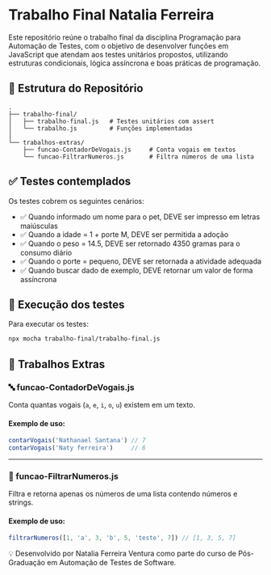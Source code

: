 # Trabalho Final Natalia Ferreira

Este repositório reúne o trabalho final da disciplina Programação para Automação de Testes, com o objetivo de desenvolver funções em JavaScript que atendam aos testes unitários propostos, utilizando estruturas condicionais, lógica assíncrona e boas práticas de programação.

## 📁 Estrutura do Repositório

```
.
├── trabalho-final/
│   ├── trabalho-final.js   # Testes unitários com assert
│   └── trabalho.js         # Funções implementadas
│
└── trabalhos-extras/
    ├── funcao-ContadorDeVogais.js     # Conta vogais em textos
    └── funcao-FiltrarNumeros.js       # Filtra números de uma lista
```

## ✅ Testes contemplados

Os testes cobrem os seguintes cenários:

- ✅ Quando informado um nome para o pet, DEVE ser impresso em letras maiúsculas
- ✅ Quando a idade = 1 + porte M, DEVE ser permitida a adoção
- ✅ Quando o peso = 14.5, DEVE ser retornado 4350 gramas para o consumo diário
- ✅ Quando o porte = pequeno, DEVE ser retornada a atividade adequada
- ✅ Quando buscar dado de exemplo, DEVE retornar um valor de forma assíncrona

## 🧪 Execução dos testes

Para executar os testes:

```bash
npx mocha trabalho-final/trabalho-final.js
```

## 🧪 Trabalhos Extras

### 🔤 funcao-ContadorDeVogais.js
Conta quantas vogais (`a`, `e`, `i`, `o`, `u`) existem em um texto.  

#### Exemplo de uso:
```js
contarVogais('Nathanael Santana') // 7
contarVogais('Naty ferreira')     // 6
```

---

### 🔢 funcao-FiltrarNumeros.js
Filtra e retorna apenas os números de uma lista contendo números e strings.

#### Exemplo de uso:
```js
filtrarNumeros([1, 'a', 3, 'b', 5, 'teste', 7]) // [1, 3, 5, 7]
```

💡 Desenvolvido por Natalia Ferreira Ventura como parte do curso de Pós-Graduação em Automação de Testes de Software.